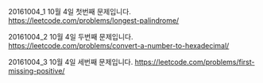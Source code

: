 ﻿20161004_1
10월 4일 첫번째 문제입니다.
https://leetcode.com/problems/longest-palindrome/

20161004_2
10월 4일 두번째 문제입니다.
https://leetcode.com/problems/convert-a-number-to-hexadecimal/

20161004_3
10월 4일 세번째 문제입니다.
https://leetcode.com/problems/first-missing-positive/
